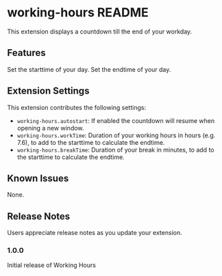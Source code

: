 # working-hours README

This extension displays a countdown till the end of your workday.

## Features

Set the starttime of your day.
Set the endtime of your day.


## Extension Settings

This extension contributes the following settings:

* `working-hours.autostart`: If enabled the countdown will resume when opening a new window.
* `working-hours.workTime`: Duration of your working hours in hours (e.g. 7.6), to add to the starttime to calculate the endtime.
* `working-hours.breakTime`: Duration of your break in minutes, to add to the starttime to calculate the endtime.

## Known Issues

None.

## Release Notes

Users appreciate release notes as you update your extension.

### 1.0.0

Initial release of Working Hours
